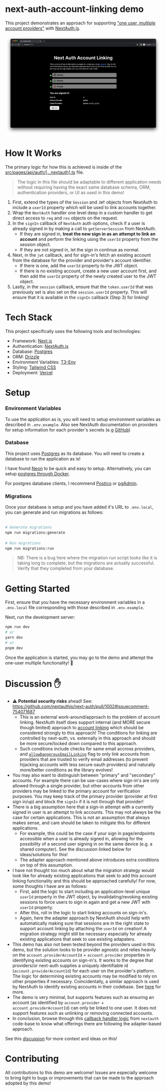 # next-auth-account-linking demo
This project demonstrates an approach for supporting ["one user, multiple account providers"](https://github.com/nextauthjs/next-auth/discussions/1702#discussioncomment-5995307) with [NextAuth.js](https://next-auth.js.org/).

![Screenshot](/public/screenshot.png)

# How It Works
The primary logic for how this is achieved is inside of the [src/pages/api/auth/[...nextauth].ts](src/pages/api/auth/[...nextauth].ts) file. 

> The logic in this file should be adaptable to different application needs without requiring having the exact same database schema, ORM, authentication providers, or UI as used in this demo! 

1. First, extend the types of the `Session` and `JWT` objects from NextAuth to include a `userId` property which will be used to link accounts together.
2. Wrap the `NextAuth` handler one level deep in a custom handler to get direct access to `req` and `res` objects on the request.
3. In the `signIn` callback of `NextAuth` auth options, check if a user is already signed in by making a call to `getServerSession` from NextAuth.
   * If they are signed in, **treat the new sign in as an attempt to link an account** and perform the linking using the `userId` property from the session object.
   * If they are not signed in, let the sign in continue as normal.
4. Next, in the `jwt` callback, and for sign-in's fetch an existing account from the database for the provider and provider's account identifier. 
   * If there is one, add the `userId` property to the JWT object.
   * If there is no existing account, create a new user account first, and then add the `userId` property of the newly created user to the JWT object.
5. Lastly, in the `session` callback, ensure that the `token.userId` that was previously set is also set on the `session.userId` property. This will ensure that it is available in the `signIn` callback (Step 3) for linking!


# Tech Stack
This project specifically uses the following tools and technologies:
* Framework: [Next.js](https://nextjs.org/)
* Authentication: [NextAuth.js](https://next-auth.js.org/)
* Database: [Postgres](https://www.postgresql.org/)
* ORM: [Drizzle](https://orm.drizzle.team)
* Environment Variables: [T3-Env](https://env.t3.gg/)
* Styling: [Tailwind CSS](https://tailwindcss.com/)
* Deployment: [Vercel](https://vercel.com/)


# Setup

### Environment Variables
To use the application as is, you will need to setup environment variables as described in `.env.example`. Also see NextAuth documentation on providers for setup information for each provider's secrets (e.g [GitHub](https://next-auth.js.org/providers/github#documentation))


### Database
This project uses [Postgres](https://www.postgresql.org/) as its database. You will need to create a database to run the application as is!

I have found [Neon](https://neon.tech) to be quick and easy to setup. Alternatively, you can setup [postgres through Docker](https://www.docker.com/blog/how-to-use-the-postgres-docker-official-image/).

For postgres database clients, I recommend [Postico](https://eggerapps.at/postico/) or [pgAdmin](https://www.pgadmin.org/).


### Migrations
Once your database is setup and you have added it's URL to `.env.local`, you can generate and run migrations as follows:

```bash 

# Generate migrations
npm run migrations:generate

# Run migrations
npm run migrations:run
```

> NB: There is a bug here where the migration run script looks like it is taking long to complete, but the migrations are actually successful. Verify that they completed from your database.

# Getting Started

First, ensure that you have the necessary environment variables in a `.env.local` file corresponding with those described in `.env.example`.

Next, run the development server:

```bash
npm run dev
# or
yarn dev
# or
pnpm dev
```

Once the application is started, you may go to the demo and attempt the one-user multiple functionality! 🎉



# Discussion ✋
* ⚠️ **Potential security risks** ahead! See: https://github.com/nextauthjs/next-auth/pull/1002#issuecomment-754071687
  * This is an external work-around/approach to the problem of account linking. NextAuth itself does support internal (and MORE secure though limited) approach to [account linking](https://authjs.dev/reference/core/adapters#linkaccount) which should be considered strongly to this approach! The conditions for linking are controlled by next-auth, vs. externally in this approach and should be more secure/locked down compared to this approach. 
  * Such conditions include checks for same email accross providers, and [`allowDangerousEmailLinking`](https://next-auth.js.org/configuration/providers/oauth#allowdangerousemailaccountlinking-option) flag to only link accounts from providers that are trusted to verify email addresses (to prevent hijacking accounts with less secure oauth providers) and naturally more/better conditions as the library evolves!
* You may also want to distinguish between "primary" and "secondary" accounts. For example there can be use-cases where sign-in's are only allowed through a single provider, but other accounts from other providers may be linked to the primary account for verification purposes. You may keep track of the primary provider (provider at first sign in/up) and block the `signIn` if it is not through that provider!
* There is a big assumption here that a sign-in attempt with a currently signed in user is an attempt to link accounts. This may not always be the case for certain applications. This is not an assumption that always makes sense, and care should be taken to mitigate this for different applications. 
  * For example, this could be the case if your sign in page/endpoints accessible when a user is already signed in, allowing for the possibility of a second user signing in on the same device (e.g. a shared computer). See the discussion linked below for ideas/solutions for this!
  * The adapter approach mentioned above introduces extra conditions on top of this assumption.
* I have not thought too much about what the migration strategy would look like for already existing applications that seek to add this account linking functionality and this should be approached carefully! For now, some thoughts I have are as follows:
  *  First, add the logic to start including an application-level unique `userId` property in the JWT object, by invalidating/revoking existing sessions to force users to sign in again and get a new JWT with  `userId` property.
  *  After this, roll in the logic to start linking accounts on sign-in's.
  *  Again, here the adapter approach by NextAuth should help with automatically making sure that sessions are in the right state to support account linking by attaching the `userId` on creation! A migration strategy might still be necessary especially for already existing applications that seek to use existing adapaters.
* This demo has also not been tested beyond the providers used in this demo, but the solution looks to be provider agnostic and relies heavily on the `account.providerAccountId` + `account.provider` properties in identifying existing accounts on sign-in's. It works to the degree that providers/or next-auth supplies a uniquely identifiable id (`account.providerAccountId`) for each user on the provider's platform. The logic for determining existing accounts may be modified to rely on other properties if necessary. Coincidentally, a similar approach is used by NextAuth to identify existing accounts in their codebase. See [here](https://github.com/nextauthjs/next-auth/blob/461b52ea4f55d740b3b94de800d105a9bfc854ef/packages/next-auth/src/core/lib/callback-handler.ts#L124) for more.
* The demo is very minimal, but supports features such as ensuring an account (as identified by `account.provider` + `account.providerAccountId`) can only be linked to one user. It does not support features such as unlinking or removing connected accounts.
* In conclusion, browse through this [callback handler logic](https://github.com/nextauthjs/next-auth/blob/461b52ea4f55d740b3b94de800d105a9bfc854ef/packages/next-auth/src/core/lib/callback-handler.ts#L23) from `nextauth` code-base to know what offerings there are following the adapter-based approach.

See this [discussion](https://github.com/nextauthjs/next-auth/discussions/1702) for more context and ideas on this!

# Contributing
All contributions to this demo are welcome! Issues are especially welcome to bring light to bugs or improvements that can be made to the approach adopted by this demo!
